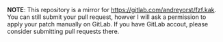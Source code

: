 **NOTE**: This repository is a mirror for https://gitlab.com/andreyorst/fzf.kak. You can still submit your pull request, howver I will ask a permission to apply your patch manually on GitLab. If you have GitLab accout, please consider submitting pull requests there.